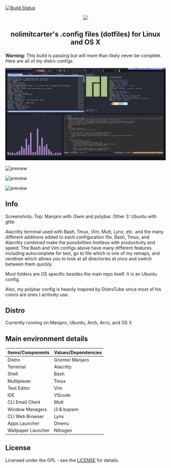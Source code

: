 [![Build Status](https://travis-ci.com/travis-ci/travis-web.svg?branch=master)](https://travis-ci.com/travis-ci/travis-web)

<p align="center"> 
  <a name="top" href="https://github.com/nolimitcarter/dotfiles">
    <img width="50%" src="pics/dotfiles.png">
  </a>
</p>

## <p align="center">nolimitcarter's .config files (dotfiles) for Linux and OS X</p>

**Warning:** This build is passing but will more than likely never be complete. Here are all of my distro configs. 

![preview](https://github.com/nolimitcarter/dotfiles/blob/master/pics/i3ss.jpg)

![preview](https://github.com/nolimitcarter/dotfiles/blob/master/pics/cava.png)

![preview](https://github.com/nolimitcarter/dotfiles/blob/master/pics/bashrc.png)

![preview](https://github.com/nolimitcarter/dotfiles/blob/master/pics/Screenshot%20from%202020-06-11%2023-13-46.png)

## Info
Screenshots: Top: Manjaro with i3wm and polybar. Other 3: Ubuntu with gtile

Alacritty terminal used with Bash, Tmux, Vim, Mutt, Lynx, etc. and the many different additions added to each configuration file. Bash, Tmux, and Alacritty combined make the possibilities limitless with productivity and speed. The Bash and Vim configs above have many different features including autocomplete for text, go to file which is one of my remaps, and nerdtree which allows you to look at all directories at once and swtich between them quickly.  

Most folders are OS specific besides the main repo itself. It is an Ubuntu config.

Also, my polybar config is heavily inspired by DistroTube since most of his colors are ones I acitively use. 

## Distro

Currently running on Manjaro, Ubuntu, Arch, Arco, and OS X

## Main environment details
| Items/Components     | Values/Dependencies                                                                                  |
|----------------------|------------------------------------------------------------------------------------------------------|
| Distro               | Gnome/ Manjaro                                                                                       |
| Terminal             | Alacritty                                                                                            |
| Shell                | Bash                                                                                                 |
| Multiplexer          | Tmux                                                                                                 |
| Text Editor          | Vim                                                                                                  |
| IDE                  | VScode                                                                                               |
| CLI Email Client     | Mutt                                                                                                 |
| Window Managers      | i3 & bspwm                                                                                           |
| CLI Web Browser      | Lynx                                                                                                 |
| Apps Launcher        | Dmenu                                                                                                |
| Wallpaper Launcher   | Nitrogen                                                                                             |

## License

Licensed under the GPL - see the [LICENSE](LICENSE.md) for details.

